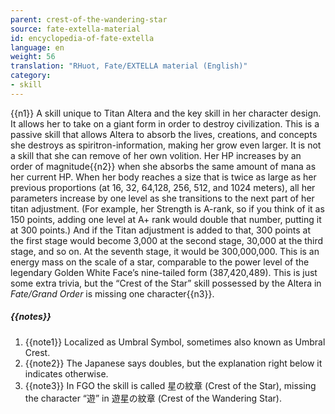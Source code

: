 ```yaml
---
parent: crest-of-the-wandering-star
source: fate-extella-material
id: encyclopedia-of-fate-extella
language: en
weight: 56
translation: "RHuot, Fate/EXTELLA material (English)"
category:
- skill
---
```


{{n1}}
A skill unique to Titan Altera and the key skill in her character design.
It allows her to take on a giant form in order to destroy civilization.
This is a passive skill that allows Altera to absorb the lives, creations, and concepts she destroys as spiritron-information, making her grow even larger. It is not a skill that she can remove of her own volition.
Her HP increases by an order of magnitude{{n2}} when she absorbs the same amount of mana as her current HP.
When her body reaches a size that is twice as large as her previous proportions (at 16, 32, 64,128, 256, 512, and 1024 meters), all her parameters increase by one level as she transitions to the next part of her titan adjustment.
(For example, her Strength is A-rank, so if you think of it as 150 points, adding one level at A+ rank would double that number, putting it at 300 points.)
And if the Titan adjustment is added to that, 300 points at the first stage would become 3,000 at the second stage, 30,000 at the third stage, and so on. At the seventh stage, it would be 300,000,000.
This is an energy mass on the scale of a star, comparable to the power level of the legendary Golden White Face’s nine-tailed form (387,420,489).
This is just some extra trivia, but the “Crest of the Star” skill possessed by the Altera in *Fate/Grand Order* is missing one character{{n3}}.

##### {{notes}}

1. {{note1}} Localized as Umbral Symbol, sometimes also known as Umbral Crest.
2. {{note2}} The Japanese says doubles, but the explanation right below it indicates otherwise.
3. {{note3}} In FGO the skill is called 星の紋章 (Crest of the Star), missing the character “遊” in 遊星の紋章 (Crest of the Wandering Star).
